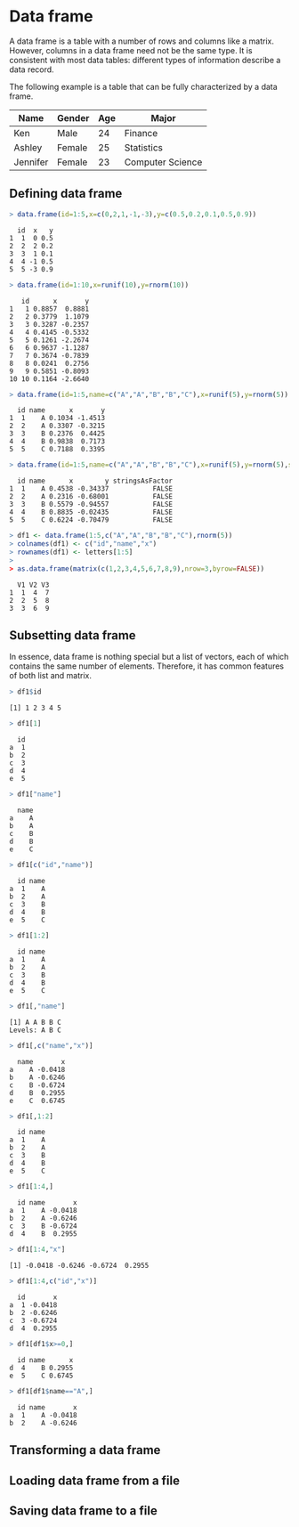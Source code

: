

# Data frame

A data frame is a table with a number of rows and columns like a matrix. However, columns in a data frame need not be the same type. It is consistent with most data tables: different types of information describe a data record. 

The following example is a table that can be fully characterized by a data frame.

| Name     | Gender | Age | Major            |
|----------|--------|-----|------------------|
| Ken      | Male   | 24  | Finance          |
| Ashley   | Female | 25  | Statistics       |
| Jennifer | Female | 23  | Computer Science |

## Defining data frame


```r
> data.frame(id=1:5,x=c(0,2,1,-1,-3),y=c(0.5,0.2,0.1,0.5,0.9))
```

```
  id  x   y
1  1  0 0.5
2  2  2 0.2
3  3  1 0.1
4  4 -1 0.5
5  5 -3 0.9
```

```r
> data.frame(id=1:10,x=runif(10),y=rnorm(10))
```

```
   id      x       y
1   1 0.8857  0.8881
2   2 0.3779  1.1079
3   3 0.3287 -0.2357
4   4 0.4145 -0.5332
5   5 0.1261 -2.2674
6   6 0.9637 -1.1287
7   7 0.3674 -0.7839
8   8 0.0241  0.2756
9   9 0.5851 -0.8093
10 10 0.1164 -2.6640
```

```r
> data.frame(id=1:5,name=c("A","A","B","B","C"),x=runif(5),y=rnorm(5))
```

```
  id name      x       y
1  1    A 0.1034 -1.4513
2  2    A 0.3307 -0.3215
3  3    B 0.2376  0.4425
4  4    B 0.9838  0.7173
5  5    C 0.7188  0.3395
```

```r
> data.frame(id=1:5,name=c("A","A","B","B","C"),x=runif(5),y=rnorm(5),stringsAsFactor=FALSE)
```

```
  id name      x        y stringsAsFactor
1  1    A 0.4538 -0.34337           FALSE
2  2    A 0.2316 -0.68001           FALSE
3  3    B 0.5579 -0.94557           FALSE
4  4    B 0.8835 -0.02435           FALSE
5  5    C 0.6224 -0.70479           FALSE
```

```r
> df1 <- data.frame(1:5,c("A","A","B","B","C"),rnorm(5))
> colnames(df1) <- c("id","name","x")
> rownames(df1) <- letters[1:5]
> 
> as.data.frame(matrix(c(1,2,3,4,5,6,7,8,9),nrow=3,byrow=FALSE))
```

```
  V1 V2 V3
1  1  4  7
2  2  5  8
3  3  6  9
```


## Subsetting data frame

In essence, data frame is nothing special but a list of vectors, each of which contains the same number of elements. Therefore, it has common features of both list and matrix.


```r
> df1$id
```

```
[1] 1 2 3 4 5
```

```r
> df1[1]
```

```
  id
a  1
b  2
c  3
d  4
e  5
```

```r
> df1["name"]
```

```
  name
a    A
b    A
c    B
d    B
e    C
```

```r
> df1[c("id","name")]
```

```
  id name
a  1    A
b  2    A
c  3    B
d  4    B
e  5    C
```

```r
> df1[1:2]
```

```
  id name
a  1    A
b  2    A
c  3    B
d  4    B
e  5    C
```

```r
> df1[,"name"]
```

```
[1] A A B B C
Levels: A B C
```

```r
> df1[,c("name","x")]
```

```
  name       x
a    A -0.0418
b    A -0.6246
c    B -0.6724
d    B  0.2955
e    C  0.6745
```

```r
> df1[,1:2]
```

```
  id name
a  1    A
b  2    A
c  3    B
d  4    B
e  5    C
```

```r
> df1[1:4,]
```

```
  id name       x
a  1    A -0.0418
b  2    A -0.6246
c  3    B -0.6724
d  4    B  0.2955
```

```r
> df1[1:4,"x"]
```

```
[1] -0.0418 -0.6246 -0.6724  0.2955
```

```r
> df1[1:4,c("id","x")]
```

```
  id       x
a  1 -0.0418
b  2 -0.6246
c  3 -0.6724
d  4  0.2955
```

```r
> df1[df1$x>=0,]
```

```
  id name      x
d  4    B 0.2955
e  5    C 0.6745
```

```r
> df1[df1$name=="A",]
```

```
  id name       x
a  1    A -0.0418
b  2    A -0.6246
```

## Transforming a data frame

## Loading data frame from a file

## Saving data frame to a file
